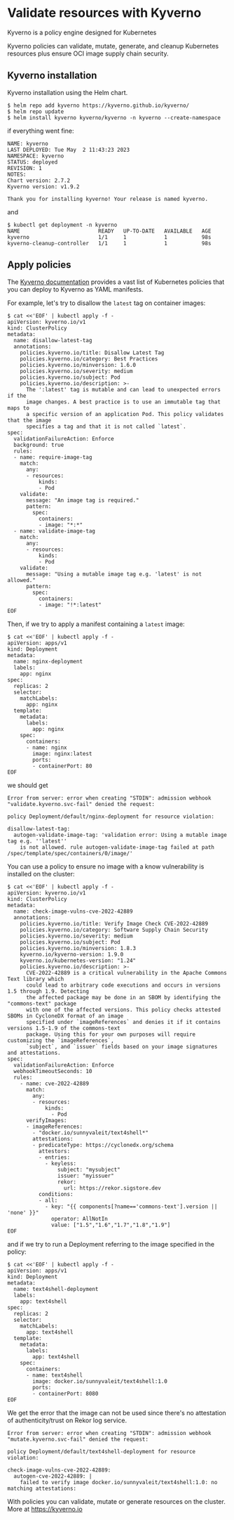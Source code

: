 # Validate resources with Kyverno

Kyverno is a policy engine designed for Kubernetes

Kyverno policies can validate, mutate, generate, and cleanup Kubernetes resources plus ensure OCI image supply chain security.

## Kyverno installation

Kyverno installation using the Helm chart.

```console
$ helm repo add kyverno https://kyverno.github.io/kyverno/  
$ helm repo update
$ helm install kyverno kyverno/kyverno -n kyverno --create-namespace
```

if everything went fine:

```
NAME: kyverno
LAST DEPLOYED: Tue May  2 11:43:23 2023
NAMESPACE: kyverno
STATUS: deployed
REVISION: 1
NOTES:
Chart version: 2.7.2
Kyverno version: v1.9.2

Thank you for installing kyverno! Your release is named kyverno.
```

and

```console
$ kubectl get deployment -n kyverno
NAME                         READY   UP-TO-DATE   AVAILABLE   AGE
kyverno                      1/1     1            1           98s
kyverno-cleanup-controller   1/1     1            1           98s
```

## Apply policies

The [Kyverno documentation](https://kyverno.io/policies/?ref=anaisurl.com&policytypes=Pod) provides a vast list of Kubernetes policies that you can deploy to Kyverno as YAML manifests.

For example, let's try to disallow the `latest` tag on container images:

```console
$ cat <<'EOF' | kubectl apply -f -
apiVersion: kyverno.io/v1
kind: ClusterPolicy
metadata:
  name: disallow-latest-tag
  annotations:
    policies.kyverno.io/title: Disallow Latest Tag
    policies.kyverno.io/category: Best Practices
    policies.kyverno.io/minversion: 1.6.0
    policies.kyverno.io/severity: medium
    policies.kyverno.io/subject: Pod
    policies.kyverno.io/description: >-
      The ':latest' tag is mutable and can lead to unexpected errors if the
      image changes. A best practice is to use an immutable tag that maps to
      a specific version of an application Pod. This policy validates that the image
      specifies a tag and that it is not called `latest`.      
spec:
  validationFailureAction: Enforce
  background: true
  rules:
  - name: require-image-tag
    match:
      any:
      - resources:
          kinds:
          - Pod
    validate:
      message: "An image tag is required."
      pattern:
        spec:
          containers:
          - image: "*:*"
  - name: validate-image-tag
    match:
      any:
      - resources:
          kinds:
          - Pod
    validate:
      message: "Using a mutable image tag e.g. 'latest' is not allowed."
      pattern:
        spec:
          containers:
          - image: "!*:latest"
EOF
```

Then, if we try to apply a manifest containing a `latest` image:

```console
$ cat <<'EOF' | kubectl apply -f -
apiVersion: apps/v1
kind: Deployment
metadata:
  name: nginx-deployment
  labels:
    app: nginx
spec:
  replicas: 2
  selector:
    matchLabels:
      app: nginx
  template:
    metadata:
      labels:
        app: nginx
    spec:
      containers:
      - name: nginx
        image: nginx:latest
        ports:
        - containerPort: 80
EOF
```

we should get

```
Error from server: error when creating "STDIN": admission webhook "validate.kyverno.svc-fail" denied the request: 

policy Deployment/default/nginx-deployment for resource violation: 

disallow-latest-tag:
  autogen-validate-image-tag: 'validation error: Using a mutable image tag e.g. ''latest''
    is not allowed. rule autogen-validate-image-tag failed at path /spec/template/spec/containers/0/image/'
```

You can use a policy to ensure no image with a know vulnerability is installed on the cluster:

```console
$ cat <<'EOF' | kubectl apply -f -
apiVersion: kyverno.io/v1
kind: ClusterPolicy
metadata:
  name: check-image-vulns-cve-2022-42889
  annotations:
    policies.kyverno.io/title: Verify Image Check CVE-2022-42889
    policies.kyverno.io/category: Software Supply Chain Security
    policies.kyverno.io/severity: medium
    policies.kyverno.io/subject: Pod
    policies.kyverno.io/minversion: 1.8.3
    kyverno.io/kyverno-version: 1.9.0
    kyverno.io/kubernetes-version: "1.24"
    policies.kyverno.io/description: >-
      CVE-2022-42889 is a critical vulnerability in the Apache Commons Text library which
      could lead to arbitrary code executions and occurs in versions 1.5 through 1.9. Detecting
      the affected package may be done in an SBOM by identifying the "commons-text" package
      with one of the affected versions. This policy checks attested SBOMs in CycloneDX format of an image
      specified under `imageReferences` and denies it if it contains versions 1.5-1.9 of the commons-text
      package. Using this for your own purposes will require customizing the `imageReferences`,
      `subject`, and `issuer` fields based on your image signatures and attestations.      
spec:
  validationFailureAction: Enforce
  webhookTimeoutSeconds: 10
  rules:
    - name: cve-2022-42889
      match:
        any:
        - resources:
            kinds:
              - Pod
      verifyImages:
      - imageReferences:
        - "docker.io/sunnyvaleit/text4shell*"
        attestations:
        - predicateType: https://cyclonedx.org/schema
          attestors:
          - entries:
            - keyless:
                subject: "mysubject"
                issuer: "myissuer"
                rekor:
                  url: https://rekor.sigstore.dev
          conditions:
          - all:
            - key: "{{ components[?name=='commons-text'].version || 'none' }}"
              operator: AllNotIn
              value: ["1.5","1.6","1.7","1.8","1.9"]
EOF
```

and if we try to run a Deployment referring to the image specified in the policy:


```console
$ cat <<'EOF' | kubectl apply -f -
apiVersion: apps/v1
kind: Deployment
metadata:
  name: text4shell-deployment
  labels:
    app: text4shell
spec:
  replicas: 2
  selector:
    matchLabels:
      app: text4shell
  template:
    metadata:
      labels:
        app: text4shell
    spec:
      containers:
      - name: text4shell
        image: docker.io/sunnyvaleit/text4shell:1.0
        ports:
        - containerPort: 8080
EOF
```

We get the error that the image can not be used since there's no attestation of authenticity/trust on Rekor log service.

```
Error from server: error when creating "STDIN": admission webhook "mutate.kyverno.svc-fail" denied the request: 

policy Deployment/default/text4shell-deployment for resource violation: 

check-image-vulns-cve-2022-42889:
  autogen-cve-2022-42889: |
    failed to verify image docker.io/sunnyvaleit/text4shell:1.0: no matching attestations:
```

With policies you can validate, mutate or generate resources on the cluster. More at https://kyverno.io


